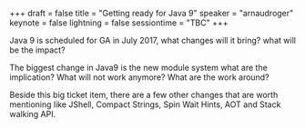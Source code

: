 +++
draft = false
title = "Getting ready for Java 9"
speaker = "arnaudroger"
keynote = false
lightning = false
sessiontime = "TBC"
+++

Java 9 is scheduled for GA in July 2017, what changes will it bring? what will be the impact?

The biggest change in Java9 is the new module system what are the implication? What will not work anymore? What are the work around?

Beside this big ticket item, there are a few other changes that are worth mentioning like JShell, Compact Strings, Spin Wait Hints, AOT and Stack walking API.